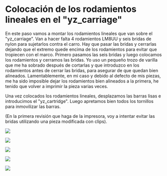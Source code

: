 # Colocación de los rodamientos lineales en el "yz_carriage"

En este paso vamos a montar los rodamientos lineales que van sobre el "yz_carriage". Van a hacer falta 4 rodamientos LM8UU y seis bridas de nylon para sujetarlos contra el carro.
Hay que pasar las bridas y cerrarlas dejando que el extremo quede encima de los rodamientos para evitar que tropiecen con el marco. Primero pasamos las seis bridas y luego colocamos los rodamientos y cerramos las bridas. Yo uso un pequeño trozo de varilla que me ha sobrado después de cortarlas y que introduzco en los rodamientos antes de cerrar las bridas,  para asegurar de que quedan bien alineados.
Lamentablemente, en mi caso y debido al defecto de mis piezas,  me ha sido imposible dejar los rodamientos bien alineados a la primera, he tenido que volver a imprimir la pieza varias veces.

Una vez colocados los rodamientos lineales, desplazamos las barras lisas e introducimos el "yz_cartridge". Luego apretamos bien todos los tornillos para inmovilizar las barras.

(En la primera revisión que haga de la impresora, voy a intentar evitar las bridas utilizando una pieza modificada con clips).

![](https://lh3.googleusercontent.com/Z-Be3MTEGVGwvCjfb-sjMIA253mk3l_1yp2MyGNgksFQkxeoaMeZp4rAIa5J6AAgZfMEAWuZXQ=w1920-h1080-rw-no)

![](https://lh3.googleusercontent.com/LhK0aMli_WMBlUMv7yR-KhPgvA2xP8Qi4CSAEyS0mVQPQcowDKk0EtjrElsoqCgNEfGhkJfx0A=w1920-h1080-rw-no)

![](https://lh3.googleusercontent.com/JrTFbc0goX_JEDmSZRSz8mAlsdcuYvI9xg6NGPc-lOLOQDqIlUItl7S3kpXr-zNHYFn5gE8oQA=w1920-h1080-rw-no)

![](https://lh3.googleusercontent.com/PaXc3UujY51Pxh-4C-_8CCeDeTGNgf_dz09vhiKzslnbGf5DVDdkrSqAdj_SWdWPTuVIGQOcsA=w1920-h1080-rw-no)

![](https://lh3.googleusercontent.com/a0W9Zq40bU8AI8-AZwKY1orDGPFGUYoOs9R5hAm9eXL1bYrZ_yH0zKKVmRmVk7wzzBQRp-IzZA=w1920-h1080-rw-no)


